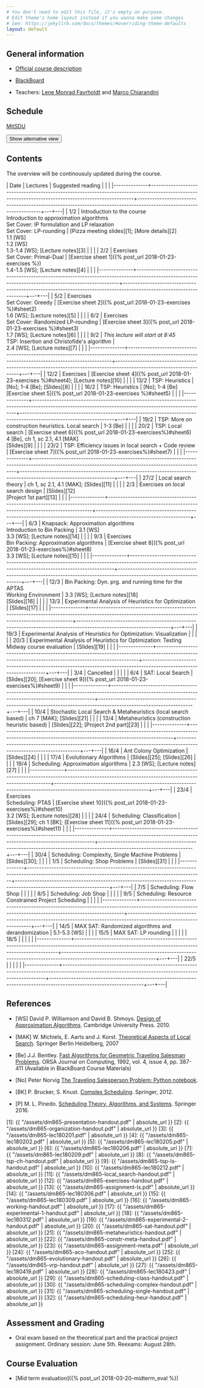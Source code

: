 ```yaml
---
# You don't need to edit this file, it's empty on purpose.
# Edit theme's home layout instead if you wanna make some changes
# See: https://jekyllrb.com/docs/themes/#overriding-theme-defaults
layout: default
---
```



## General information

- [Official course description](http://natfak.sdu.dk/laeseplan/kursusbeskrivelse.php?kursuskode=DM865&lang=en)

- [BlackBoard](https://e-learn.sdu.dk/webapps/blackboard/execute/courseMain?course_id=_386519_1)

- Teachers: [Lene Monrad Favrholdt](http://www.imada.sdu.dk/~lenem/) and [Marco Chiarandini](http://www.imada.sdu.dk/~marco)


## Schedule

<a href="https://mitsdu.sdu.dk/skema/activity/15020201/f18">MitSDU</a>

<button onclick="myFunction('Demo1')" class="w3-btn w3-cell w3-left-align">Show alternative view <i class="fa fa-caret-down"></i></button>
<div id="Demo1" class="w3-container w3-hide">

<div class="w3-responsive">
<div w3-include-html="./assets/timetable.html"></div>
<script>
w3.includeHTML();
</script>
</div>

</div>



## Contents 

The overview will be continousuly updated during the course.

| Date         | Lectures  	                                                                                                                                      | Suggested reading                                                                                                  |   |   |
|--------------+-----------------------------------------------------------------------------------------------------------------------------------------------------+--------------------------------------------------------------------------------------------------------------------+---+---|
| <!--L--> 1/2 | Introduction to the course <br> Introduction to approximation algorithms<br> Set Cover: IP formulation and LP relaxation<br> Set Cover: LP-rounding | [Pizza meeting slides][1]; [More details][2]<br> 1.1 [WS]<br> 1.2 [WS]<br> 1.3-1.4 [WS]; [Lecture notes][3]        |   |   |
| <!--L--> 2/2 | Exercises <br> Set Cover: Primal-Dual                                                                                                               | [Exercise sheet 1]({% post_url 2018-01-23-exercises %})<br> 1.4-1.5 [WS]; [Lecture notes][4]                       |   |   |
|--------------+-----------------------------------------------------------------------------------------------------------------------------------------------------+--------------------------------------------------------------------------------------------------------------------+---+---|
| <!--L--> 5/2 | Exercises  <br> Set Cover: Greedy                                                                                                                   | [Exercise sheet 2]({% post_url 2018-01-23-exercises %}#sheet2) <br> 1.6 [WS]; [Lecture notes][5]                   |   |   |
| <!--L--> 6/2 | Exercises <br> Set Cover: Randomized LP-rounding                                                                                                    | [Exercise sheet 3]({% post_url 2018-01-23-exercises %}#sheet3) <br> 1.7 [WS]; [Lecture notes][6]                   |   |   |
| <!--L--> 9/2 | *This lecture will start at 8:45* <br> TSP: Insertion and Christofide's algorithm                                                                   | <br> 2.4 [WS]; [Lecture notes][7]                                                                                  |   |   |
|--------------+-----------------------------------------------------------------------------------------------------------------------------------------------------+--------------------------------------------------------------------------------------------------------------------+---+---|
| 12/2         | Exercises                                                                                                                                           | [Exercise sheet 4]({% post_url 2018-01-23-exercises %}#sheet4); [Lecture notes][10]                                |   |   |
| 13/2         | TSP: Heuristics                                                                                                                                     | [No]; 1-4 [Be]; [Slides][8]                                                                                        |   |   |
| 16/2         | TSP: Heuristics                                                                                                                                     | [No]; 1-4 [Be] <br> [Exercise sheet 5]({% post_url 2018-01-23-exercises %}#sheet5)                                 |   |   |
|--------------+-----------------------------------------------------------------------------------------------------------------------------------------------------+--------------------------------------------------------------------------------------------------------------------+---+---|
| 19/2         | TSP: More on construction heuristics. Local search                                                                                                  | 1-3 [Be]                                                                                                           |   |   |
| 20/2         | TSP: Local search                                                                                                                                   | [Exercise sheet 6]({% post_url 2018-01-23-exercises%}#sheet6) <br>4 [Be], ch 1, sc 2.1, 4.1 [MAK] <br> [Slides][9] |   |   |
| 23/2         | TSP: Efficiency issues in local search + Code review                                                                                                | [Exercise sheet 7]({% post_url 2018-01-23-exercises%}#sheet7)                                                      |   |   |
|--------------+-----------------------------------------------------------------------------------------------------------------------------------------------------+--------------------------------------------------------------------------------------------------------------------+---+---|
| 27/2         | Local search theory                                                                                                                                 | ch 1, sc 2.1, 4.1 [MAK]; [Slides][11]                                                                              |   |   |
| 2/3          | Exercises on local search design                                                                                                                    | [Slides][12] <br> [Project 1st part][13]                                                                           |   |   |
|--------------+-----------------------------------------------------------------------------------------------------------------------------------------------------+--------------------------------------------------------------------------------------------------------------------+---+---|
| 6/3          | Knapsack: Approximation algorithms <br> Introduction to Bin Packing                                                                                 | 3.1 [WS] <br> 3.3 [WS]; [Lecture notes][14]                                                                        |   |   |
| 9/3          | Exercises <br> Bin Packing: Approximation algorithms                                                                                                | [Exercise sheet 8]({% post_url 2018-01-23-exercises%}#sheet8) <br>  3.3 [WS]; [Lecture notes][15]                  |   |   |
|--------------+-----------------------------------------------------------------------------------------------------------------------------------------------------+--------------------------------------------------------------------------------------------------------------------+---+---|
| 12/3         | Bin Packing: Dyn. prg. and running time for the APTAS <br> Working Environment                                                                      | 3.3 [WS]; [Lecture notes][18]  <br> [Slides][16]                                                                   |   |   |
| 13/3         | Experimental Analysis of Heuristics for Optimization                                                                                                | [Slides][17]                                                                                                       |   |   |
|--------------+-----------------------------------------------------------------------------------------------------------------------------------------------------+--------------------------------------------------------------------------------------------------------------------+---+---|
| 19/3         | Experimental Analysis of Heuristics for Optimization: Visualization                                                                                 |                                                                                                                    |   |   |
| 20/3         | Experimental Analysis of Heuristics for Optimization: Testing <br> Midway course evaluation                                                         | [Slides][19]                                                                                                       |   |   |
|--------------+-----------------------------------------------------------------------------------------------------------------------------------------------------+--------------------------------------------------------------------------------------------------------------------+---+---|
| 3/4          | Cancelled                                                                                                                                           |                                                                                                                    |   |   |
| 6/4          | SAT: Local Search                                                                                                                                   | [Slides][20]; [Exercise sheet 9]({% post_url 2018-01-23-exercises%}#sheet9)                                        |   |   |
|--------------+-----------------------------------------------------------------------------------------------------------------------------------------------------+--------------------------------------------------------------------------------------------------------------------+---+---|
| 10/4         | Stochastic Local Search & Metaheuristics (local search based)                                                                                       | ch 7 [MAK]; [Slides][21]                                                                                           |   |   |
| 13/4         | Metaheuristics (construction heuristic based)                                                                                                       | [Slides][22]; [Project 2nd part][23]                                                                               |   |   |
|--------------+-----------------------------------------------------------------------------------------------------------------------------------------------------+--------------------------------------------------------------------------------------------------------------------+---+---|
| 16/4         | Ant Colony Optimization                                                                                                                             | [Slides][24]                                                                                                       |   |   |
| 17/4         | Evolutionary Algorithms                                                                                                                             | [Slides][25]; [Slides][26]                                                                                         |   |   |
| 19/4         | Scheduling: Approximation algorithms                                                                                                                | 2.3 [WS]; [Lecture notes][27]                                                                                      |   |   |
|--------------+-----------------------------------------------------------------------------------------------------------------------------------------------------+--------------------------------------------------------------------------------------------------------------------+---+---|
| 23/4         | Exercises<br>Scheduling: PTAS                                                                                                                       | [Exercise sheet 10]({% post_url 2018-01-23-exercises%}#sheet10) <br> 3.2 [WS]; [Lecture notes][28]                 |   |   |
| 24/4         | Scheduling: Classification                                                                                                                          | [Slides][29]; ch 1 [BK]; [Exercise sheet 11]({% post_url 2018-01-23-exercises%}#sheet11)                           |   |   |
|--------------+-----------------------------------------------------------------------------------------------------------------------------------------------------+--------------------------------------------------------------------------------------------------------------------+---+---|
| 30/4         | Scheduling: Complexity, Single Machine Problems                                                                                                     | [Slides][30];                                                                                                      |   |   |
| 1/5          | Scheduling: Shop Problems                                                                                                                           | [Slides][31]                                                                                                       |   |   |
|--------------+-----------------------------------------------------------------------------------------------------------------------------------------------------+--------------------------------------------------------------------------------------------------------------------+---+---|
| 7/5          | Scheduling: Flow Shop                                                                                                                               |                                                                                                                    |   |   |
| 8/5          | Scheduling: Job Shop                                                                                                                                |                                                                                                                    |   |   |
| 9/5          | Scheduling: Resource Constrained Project Scheduling                                                                                                 |                                                                                                                    |   |   |
|--------------+-----------------------------------------------------------------------------------------------------------------------------------------------------+--------------------------------------------------------------------------------------------------------------------+---+---|
| 14/5         | MAX SAT: Randomized algorithms and derandomization                                                                                                  | 5.1-5.3 [WS]                                                                                                       |   |   |
| 15/5         | MAX SAT: LP rounding                                                                                                                                |                                                                                                                    |   |   |
| 18/5         |                                                                                                                                                     |                                                                                                                    |   |   |
|--------------+-----------------------------------------------------------------------------------------------------------------------------------------------------+--------------------------------------------------------------------------------------------------------------------+---+---|
| 22/5         |                                                                                                                                                     |                                                                                                                    |   |   |
|--------------+-----------------------------------------------------------------------------------------------------------------------------------------------------+--------------------------------------------------------------------------------------------------------------------+---+---|


## References 

- [WS] David P. Williamson and David
  B. Shmoys. [Design of Approximation Algorithms](http://www.designofapproxalgs.com/). Cambridge
  University Press. 2010.

- [MAK] W. Michiels, E. Aarts and J. Korst. [Theoretical Aspects of Local Search](http://dx.doi.org/10.1007/978-3-540-35854-1). Springer Berlin Heidelberg, 2007

- [Be]
  J.J. Bentley. [Fast Algorithms for Geometric Traveling Salesman Problems](http://dx.doi.org/10.1287/ijoc.4.4.387). ORSA
  Journal on Computing, 1992, vol. 4, issue 4, pp. 387-411 (Available in
  BlackBoard Course Materials)

- [No] Peter Norvig [The Traveling Salesperson Problem: Python notebook](http://nbviewer.jupyter.org/url/norvig.com/ipython/TSP.ipynb).

- [BK] P. Brucker, S. Knust. [Complex
  Scheduling](https://doi.org/10.1007/978-3-642-23929-8). Springer, 2012.

- [P] M. L. Pinedo. [Scheduling Theory, Algorithms, and Systems](https://doi.org/10.1007/978-3-319-26580-3). Springer 2016.  



[1]: {{ "/assets/dm865-presentation-handout.pdf" | absolute_url }}
[2]: {{ "/assets/dm865-organization-handout.pdf" | absolute_url }}
[3]: {{ "/assets/dm865-lec180201.pdf" | absolute_url }}
[4]: {{ "/assets/dm865-lec180202.pdf" | absolute_url }}
[5]: {{ "/assets/dm865-lec180205.pdf" | absolute_url }}
[6]: {{ "/assets/dm865-lec180206.pdf" | absolute_url }}
[7]: {{ "/assets/dm865-lec180209.pdf" | absolute_url }}
[8]: {{ "/assets/dm865-tsp-ch-handout.pdf" | absolute_url }}
[9]: {{ "/assets/dm865-tsp-ls-handout.pdf" | absolute_url }}
[10]: {{ "/assets/dm865-lec180212.pdf" | absolute_url }}
[11]: {{ "/assets/dm865-local_search-handout.pdf" | absolute_url }}
[12]: {{ "/assets/dm865-exercises-handout.pdf" | absolute_url }}
[13]: {{ "/assets/dm865-assignment-ls.pdf" | absolute_url }}
[14]: {{ "/assets/dm865-lec180306.pdf" | absolute_url }}
[15]: {{ "/assets/dm865-lec180309.pdf" | absolute_url }}
[16]: {{ "/assets/dm865-working-handout.pdf" | absolute_url }}
[17]: {{ "/assets/dm865-experimental-1-handout.pdf" | absolute_url }}
[18]: {{ "/assets/dm865-lec180312.pdf" | absolute_url }}
[19]: {{ "/assets/dm865-experimental-2-handout.pdf" | absolute_url }}
[20]: {{ "/assets/dm865-sat-handout.pdf" | absolute_url }}
[21]: {{ "/assets/dm865-metaheuristics-handout.pdf" | absolute_url }}
[22]: {{ "/assets/dm865-constr-meta-handout.pdf" | absolute_url }}
[23]: {{ "/assets/dm865-assignment-meta.pdf" | absolute_url }}
[24]: {{ "/assets/dm865-aco-handout.pdf" | absolute_url }}
[25]: {{ "/assets/dm865-evolutionary-handout.pdf" | absolute_url }}
[26]: {{ "/assets/dm865-vrp-handout.pdf" | absolute_url }}
[27]: {{ "/assets/dm865-lec180419.pdf" | absolute_url }}
[28]: {{ "/assets/dm865-lec180423.pdf" | absolute_url }}
[29]: {{ "/assets/dm865-scheduling-class-handout.pdf" | absolute_url }}
[30]: {{ "/assets/dm865-scheduling-complex-handout.pdf" | absolute_url }}
[31]: {{ "/assets/dm865-scheduling-single-handout.pdf" | absolute_url }}
[32]: {{ "/assets/dm865-scheduling-heur-handout.pdf" | absolute_url }}

## Assessment and Grading

- Oral exam based on the theoretical part and the practical project
  assignment. Ordinary session: June 5th. Reexams: August 28th.


## Course Evaluation

- [Mid term evaluation]({% post_url 2018-03-20-midterm_eval %})
